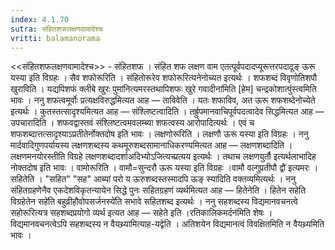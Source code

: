 ```yaml
---
index: 4.1.70
sutra: संहितशफलक्षणवामादेश्च
vritti: balamanorama
---
```


<<संहितशफलक्षणवामादेश्च>> - संहितशफ । संहित शफ लक्षण वाम एतत्पूर्वपदादप्यूरूत्तरपदादूङ् ऊरू यस्या इति विग्रहः । सैव शफोरूरिति । संहितोरूरेव शफोरूरित्यनेनोच्यत इत्यर्थः । शफशब्दं विवृणोतिशपौ खुराविति । यद्यपिशफं क्लीबे खुरः पुमा॑नित्यमरस्तथापिशफः खुरे गवादीना॑मिति [हेम] चन्द्रकोशात्पुंस्त्वमिति भावः । ननु शफत्वमूर्वोः प्रत्यक्षविरुद्धमित्यत आह — ताविवेति । यतः शफाविव, अत ऊरू शफशब्देनोच्येते इत्यर्थः । कुतस्तत्सादृश्यमित्यत आह — संश्लिष्टत्वादिति । तर्ह्रुपमानवाचिपूर्वपदत्वादेव सिद्धमित्यत आह — उपचारादिति । शफवद्वास्तवं संश्लिष्टत्वमवलम्ब्या शफत्वस्य आरोपादित्यर्थः । एवं च शफशब्दात्तत्सादृश्याऽप्रतीतेर्नोक्तदोष इति भावः । लक्षणोरूरिति । लक्षणौ ऊरू यस्या इति विग्रहः । ननु मार्दवादिगुणपर्यायस्य लक्षणशब्दस्य कथमूरुशब्दसामानाधिकरण्यमित्यत आह — लक्षणशब्दादिति । लक्षणमनयोरस्तीति विग्रहे लक्षणशब्दादर्शाअदिभ्योऽजित्यच्प्रत्यय इत्यर्थः । तथाच लक्षणयुर्तौ इत्यर्थलाभादिह नोक्तदोष इति भावः । वामोरूरिति । वामौ=सुन्दरौ ऊरू यस्या इति विग्रहः ।वामौ वल्गुप्रतीपौ द्वौ॑ इत्यमरः ।सहितेति । "सहित" "सह" आब्यां परो य ऊरुशब्दस्तस्मादपि ऊङ् स्यादिति वक्तव्यमित्यर्थः । ननु संहितग्रहणेनैव एकदेशविकृतन्यायेन सिद्धे पुनः सहितग्रहणं व्यर्थमित्यत आह — हितेनेति । हितेन सहेति विग्रहेतेन सहे॑ति बहुव्रीहौवोपसर्जनस्ये॑ति सभावे सहितशब्द इत्यर्थः । ननु सहशब्दस्य विद्यमानवचनत्वे सहोरूरित्यत्र सहशब्दप्रयोगो व्यर्थ इत्यत आह — सहेते इति ।रतिकालिकमर्दन॑मिति शेषः । विद्यमानवचनत्वेऽपि सहशब्दस्य न वैयथ्र्यामित्याह-यद्वेति । अतिशयेन विद्यमानत्वं विवक्षितमिति न वैयथ्र्यमिति भावः । 